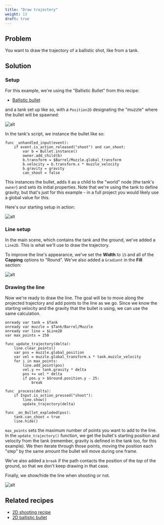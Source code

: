 ```yaml
---
title: "Draw trajectory"
weight: 13
draft: true
---
```


## Problem

You want to draw the trajectory of a ballistic shot, like from a tank.

## Solution

### Setup

For this example, we're using the "Ballistic Bullet" from this recipe:

* [Ballistic bullet](/godot_recipes/2d/ballistic_bullet/)

and a tank set up like so, with a `Position2D` designating the "muzzle" where the bullet will be spawned:

![alt](/godot_recipes/img/tank_01.png)

In the tank's script, we instance the bullet like so:

```gdscript
func _unhandled_input(event):
    if event.is_action_released("shoot") and can_shoot:
        var b = Bullet.instance()
        owner.add_child(b)
        b.transform = $Barrel/Muzzle.global_transform
        b.velocity = b.transform.x * muzzle_velocity
        b.gravity = gravity
        can_shoot = false
```

This instances the bullet, adds it as a child to the "world" node (the tank's `owner`) and sets its initial properties. Note that we're using the tank to define gravity, but that's just for this example - in a full project you would likely use a global value for this.

Here's our starting setup in action:

![alt](/godot_recipes/img/tank_02.gif)

### Line setup

In the main scene, which contains the tank and the ground, we've added a `Line2D`. This is what we'll use to draw the trajectory.

To improve the line's appearance, we've set the **Width** to `15` and all of the **Capping** options to "Round". We've also added a `Gradient` in the **Fill** section:

![alt](/godot_recipes/img/2d_tank_03.png)

### Drawing the line

Now we're ready to draw the line. The goal will be to move along the projected trajectory and add points to the line as we go. Since we know the starting velocity and the gravity that the bullet is using, we can use the same calculation.

```gdscript
onready var tank = $Tank
onready var muzzle = $Tank/Barrel/Muzzle
onready var line = $Line2D
var max_points = 250

func update_trajectory(delta):
    line.clear_points()
    var pos = muzzle.global_position
    var vel = muzzle.global_transform.x * tank.muzzle_velocity
    for i in max_points:
        line.add_point(pos)
        vel.y += tank.gravity * delta
        pos += vel * delta
        if pos.y > $Ground.position.y - 25:
            break

func _process(delta):
    if Input.is_action_pressed("shoot"):
        line.show()
        update_trajectory(delta)

func _on_Bullet_exploded(pos):
    tank.can_shoot = true
    line.hide()
```

`max_points` sets the maximum number of points you want to add to the line. In the `update_trajectory()` function, we get the bullet's starting position and velocity from the tank (remember, gravity is defined in the tank too, for this example). We then iterate through those points, moving the position each "step" by the same amount the bullet will move during one frame.

We've also added a `break` if the path contacts the position of the *top* of the ground, so that we don't keep drawing in that case.

Finally, we show/hide the line when shooting or not.

![alt](/godot_recipes/img/tank_04.gif)

## Related recipes

- [2D shooting recipe](/godot_recipes/2d/2d_shooting/)
- [2D ballistic bullet](/godot_recipes/2d/ballistic_bullet)